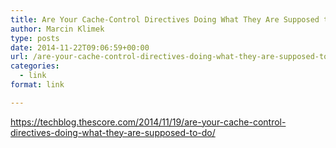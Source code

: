 ```yaml
---
title: Are Your Cache-Control Directives Doing What They Are Supposed to Do?
author: Marcin Klimek
type: posts
date: 2014-11-22T09:06:59+00:00
url: /are-your-cache-control-directives-doing-what-they-are-supposed-to-do/
categories:
  - link
format: link

---
```

<div dir="ltr">
  <a href="https://techblog.thescore.com/2014/11/19/are-your-cache-control-directives-doing-what-they-are-supposed-to-do/">https://techblog.thescore.com/2014/11/19/are-your-cache-control-directives-doing-what-they-are-supposed-to-do/</a></p> 
  
  <div>
  </div>
  
  <div>
  </div>
</div>

&nbsp;